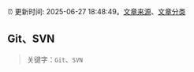 :alarm_clock: 更新时间: 2025-06-27 18:48:49。[文章来源](/README.md)、[文章分类](/TAGS.md)

## Git、SVN


> 关键字：`Git`、`SVN`



